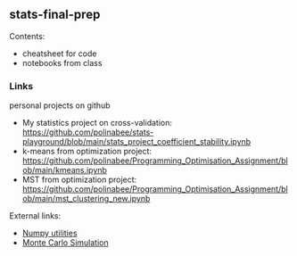 ## stats-final-prep
Contents:
- cheatsheet for code
- notebooks from class

### Links
personal projects on github
 - My statistics project on cross-validation: https://github.com/polinabee/stats-playground/blob/main/stats_project_coefficient_stability.ipynb
 - k-means from optimization project: https://github.com/polinabee/Programming_Optimisation_Assignment/blob/main/kmeans.ipynb
 - MST from optimization project: https://github.com/polinabee/Programming_Optimisation_Assignment/blob/main/mst_clustering_new.ipynb

External links:
- [Numpy utilities](https://queirozf.com/entries/numpy-scipy-distributions-and-statistical-operations-examples-reference)
- [Monte Carlo Simulation](https://pbpython.com/monte-carlo.html)

